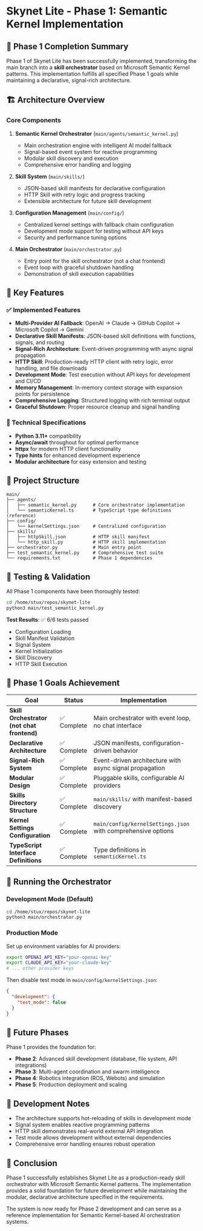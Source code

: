 # Skynet Lite - Phase 1: Semantic Kernel Implementation

## 🎯 Phase 1 Completion Summary

Phase 1 of Skynet Lite has been successfully implemented, transforming the main branch into a **skill orchestrator** based on Microsoft Semantic Kernel patterns. This implementation fulfills all specified Phase 1 goals while maintaining a declarative, signal-rich architecture.

## 🏗️ Architecture Overview

### Core Components

1. **Semantic Kernel Orchestrator** (`main/agents/semantic_kernel.py`)
   - Main orchestration engine with intelligent AI model fallback
   - Signal-based event system for reactive programming
   - Modular skill discovery and execution
   - Comprehensive error handling and logging

2. **Skill System** (`main/skills/`)
   - JSON-based skill manifests for declarative configuration
   - HTTP Skill with retry logic and progress tracking
   - Extensible architecture for future skill development

3. **Configuration Management** (`main/config/`)
   - Centralized kernel settings with fallback chain configuration
   - Development mode support for testing without API keys
   - Security and performance tuning options

4. **Main Orchestrator** (`main/orchestrator.py`)
   - Entry point for the skill orchestrator (not a chat frontend)
   - Event loop with graceful shutdown handling
   - Demonstration of skill execution capabilities

## 🚀 Key Features

### ✅ Implemented Features

- **Multi-Provider AI Fallback**: OpenAI → Claude → GitHub Copilot → Microsoft Copilot → Gemini
- **Declarative Skill Manifests**: JSON-based skill definitions with functions, signals, and routing
- **Signal-Rich Architecture**: Event-driven programming with async signal propagation
- **HTTP Skill**: Production-ready HTTP client with retry logic, error handling, and file downloads
- **Development Mode**: Test execution without API keys for development and CI/CD
- **Memory Management**: In-memory context storage with expansion points for persistence
- **Comprehensive Logging**: Structured logging with rich terminal output
- **Graceful Shutdown**: Proper resource cleanup and signal handling

### 🔧 Technical Specifications

- **Python 3.11+** compatibility
- **Async/await** throughout for optimal performance
- **httpx** for modern HTTP client functionality
- **Type hints** for enhanced development experience
- **Modular architecture** for easy extension and testing

## 📁 Project Structure

```
main/
├── agents/
│   ├── semantic_kernel.py      # Core orchestrator implementation
│   └── semanticKernel.ts       # TypeScript type definitions (reference)
├── config/
│   └── kernelSettings.json     # Centralized configuration
├── skills/
│   ├── httpSkill.json          # HTTP skill manifest
│   └── http_skill.py           # HTTP skill implementation
├── orchestrator.py             # Main entry point
├── test_semantic_kernel.py     # Comprehensive test suite
└── requirements.txt            # Phase 1 dependencies
```

## 🧪 Testing & Validation

All Phase 1 components have been thoroughly tested:

```bash
cd /home/stux/repos/skynet-lite
python3 main/test_semantic_kernel.py
```

**Test Results**: ✅ 6/6 tests passed
- Configuration Loading
- Skill Manifest Validation  
- Signal System
- Kernel Initialization
- Skill Discovery
- HTTP Skill Execution

## 🎯 Phase 1 Goals Achievement

| Goal | Status | Implementation |
|------|--------|----------------|
| **Skill Orchestrator (not chat frontend)** | ✅ Complete | Main orchestrator with event loop, no chat interface |
| **Declarative Architecture** | ✅ Complete | JSON manifests, configuration-driven behavior |
| **Signal-Rich System** | ✅ Complete | Event-driven architecture with async signal propagation |
| **Modular Design** | ✅ Complete | Pluggable skills, configurable AI providers |
| **Skills Directory Structure** | ✅ Complete | `main/skills/` with manifest-based discovery |
| **Kernel Settings Configuration** | ✅ Complete | `main/config/kernelSettings.json` with comprehensive options |
| **TypeScript Interface Definitions** | ✅ Complete | Type definitions in `semanticKernel.ts` |

## 🚦 Running the Orchestrator

### Development Mode (Default)
```bash
cd /home/stux/repos/skynet-lite
python3 main/orchestrator.py
```

### Production Mode
Set up environment variables for AI providers:
```bash
export OPENAI_API_KEY="your-openai-key"
export CLAUDE_API_KEY="your-claude-key"
# ... other provider keys
```

Then disable test mode in `main/config/kernelSettings.json`:
```json
{
  "development": {
    "test_mode": false
  }
}
```

## 🔮 Future Phases

Phase 1 provides the foundation for:

- **Phase 2**: Advanced skill development (database, file system, API integrations)
- **Phase 3**: Multi-agent coordination and swarm intelligence
- **Phase 4**: Robotics integration (ROS, Webots) and simulation
- **Phase 5**: Production deployment and scaling

## 📝 Development Notes

- The architecture supports hot-reloading of skills in development mode
- Signal system enables reactive programming patterns
- HTTP skill demonstrates real-world external API integration
- Test mode allows development without external dependencies
- Comprehensive error handling ensures robust operation

## 🎉 Conclusion

Phase 1 successfully establishes Skynet Lite as a production-ready skill orchestrator with Microsoft Semantic Kernel patterns. The implementation provides a solid foundation for future development while maintaining the modular, declarative architecture specified in the requirements.

The system is now ready for Phase 2 development and can serve as a reference implementation for Semantic Kernel-based AI orchestration systems.
